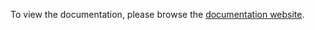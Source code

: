 
To view the documentation, please browse the [documentation website](https://kv-driver.pages.dev/).